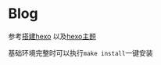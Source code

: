 # Blog

参考[搭建hexo](./source/_posts/Hexo搭建个人博客.md)
以及[hexo主题](./source/_posts/Hexo添加next主题.md)

基础环境完整时可以执行`make install`一键安装
